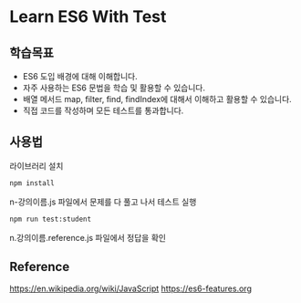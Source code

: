 # Learn ES6 With Test

## 학습목표

- ES6 도입 배경에 대해 이해합니다.
- 자주 사용하는 ES6 문법을 학습 및 활용할 수 있습니다.
- 배열 메서드 map, filter, find, findIndex에 대해서 이해하고 활용할 수 있습니다.
- 직접 코드를 작성하며 모든 테스트를 통과합니다.

## 사용법

라이브러리 설치

```bash
npm install
```

n-강의이름.js 파일에서 문제를 다 풀고 나서 테스트 실행

```bash
npm run test:student
```

n.강의이름.reference.js 파일에서 정답을 확인

## Reference

https://en.wikipedia.org/wiki/JavaScript
https://es6-features.org